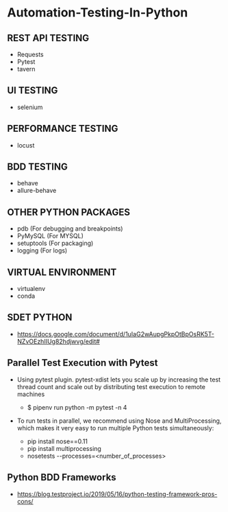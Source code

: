 # Automation-Testing-In-Python

## REST API TESTING ## 
- Requests
- Pytest
- tavern

## UI TESTING ##
- selenium

## PERFORMANCE TESTING ##
- locust

## BDD TESTING ##
- behave
- allure-behave

## OTHER PYTHON PACKAGES ##
- pdb (For debugging and breakpoints)
- PyMySQL (For MYSQL)
- setuptools (For packaging)
- logging (For logs)

## VIRTUAL ENVIRONMENT ##
- virtualenv
- conda

## SDET PYTHON ##
- https://docs.google.com/document/d/1uIaG2wAupgPkpOtBpOsRK5T-NZvOEzhIIUg82hdjwvg/edit#

## Parallel Test Execution with Pytest ##
- Using pytest plugin. pytest-xdist lets you scale up by increasing the test thread count and scale out by distributing test execution to remote machines
  - $ pipenv run python -m pytest -n 4

- To run tests in parallel, we recommend using Nose and MultiProcessing, which makes it very easy to run multiple Python tests simultaneously:
  - pip install nose==0.11
  - pip install multiprocessing
  - nosetests --processes=<number_of_processes>

## Python BDD Frameworks ##
- https://blog.testproject.io/2019/05/16/python-testing-framework-pros-cons/

